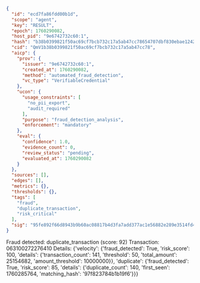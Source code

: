 ```json
{
  "id": "ecd7fa86fdd00b1d",
  "scope": "agent",
  "key": "RESULT",
  "epoch": 1760290082,
  "host_pid": "9e6742732c60:1",
  "hash": "b38b0399821f50ac69cf7bcb732c17a5ab47cc78654707dbf830ebae12425b6d",
  "cid": "QmV1b38b0399821f50ac69cf7bcb732c17a5ab47cc78",
  "aicp": {
    "prov": {
      "issuer": "9e6742732c60:1",
      "created_at": 1760290082,
      "method": "automated_fraud_detection",
      "vc_type": "VerifiableCredential"
    },
    "ucon": {
      "usage_constraints": [
        "no_pii_export",
        "audit_required"
      ],
      "purpose": "fraud_detection_analysis",
      "enforcement": "mandatory"
    },
    "eval": {
      "confidence": 1.0,
      "evidence_count": 0,
      "review_status": "pending",
      "evaluated_at": 1760290082
    }
  },
  "sources": [],
  "edges": [],
  "metrics": {},
  "thresholds": {},
  "tags": [
    "fraud",
    "duplicate_transaction",
    "risk_critical"
  ],
  "sig": "95fe892f66d8943b9b60ac08817b4d3fa7add377ac1e56882e289e3514fd4960"
}
```

Fraud detected: duplicate_transaction (score: 92)
Transaction: 063100272276410
Details: {'velocity': {'fraud_detected': True, 'risk_score': 100, 'details': {'transaction_count': 141, 'threshold': 50, 'total_amount': 25154682, 'amount_threshold': 10000000}}, 'duplicate': {'fraud_detected': True, 'risk_score': 85, 'details': {'duplicate_count': 140, 'first_seen': 1760285764, 'matching_hash': '97f823784b1b19f6'}}}